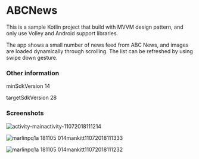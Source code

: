# ABCNews

This is a sample Kotlin project that build with MVVM design pattern, and only use Volley and Android support libraries.

The app shows a small number of news feed from ABC News, and images are loaded dynamically through scrolling. The list can be refreshed by using swipe down gesture.

### Other information
minSdkVersion 14

targetSdkVersion 28


### Screenshots
![activity-mainactivity-11072018111214](https://user-images.githubusercontent.com/654012/48109098-05288400-e281-11e8-8470-c35cd66630f1.png)



![marlinpq1a 181105 014mankitt11072018111333](https://user-images.githubusercontent.com/654012/48109100-05288400-e281-11e8-8557-784f81c5cba0.gif)



![marlinpq1a 181105 014mankitt11072018111232](https://user-images.githubusercontent.com/654012/48109099-05288400-e281-11e8-899f-2142c212f8c7.gif)

